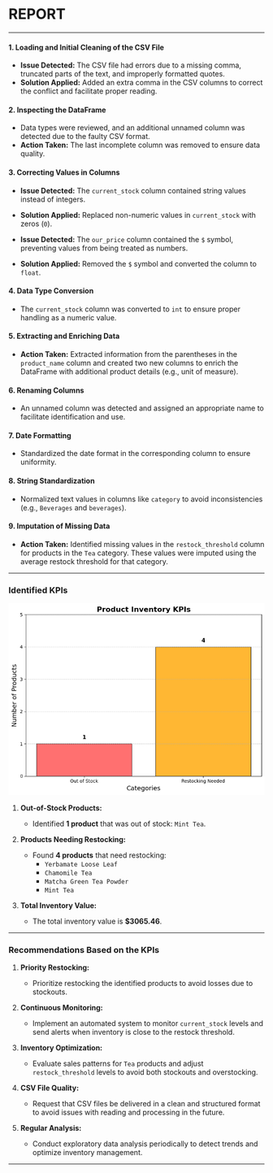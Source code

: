# REPORT
---

#### 1. **Loading and Initial Cleaning of the CSV File**
   - **Issue Detected:** The CSV file had errors due to a missing comma, truncated parts of the text, and improperly formatted quotes.
   - **Solution Applied:** Added an extra comma in the CSV columns to correct the conflict and facilitate proper reading.

#### 2. **Inspecting the DataFrame**
   - Data types were reviewed, and an additional unnamed column was detected due to the faulty CSV format.
   - **Action Taken:** The last incomplete column was removed to ensure data quality.

#### 3. **Correcting Values in Columns**
   - **Issue Detected:** The `current_stock` column contained string values instead of integers.
   - **Solution Applied:** Replaced non-numeric values in `current_stock` with zeros (`0`).

   - **Issue Detected:** The `our_price` column contained the `$` symbol, preventing values from being treated as numbers.
   - **Solution Applied:** Removed the `$` symbol and converted the column to `float`.

#### 4. **Data Type Conversion**
   - The `current_stock` column was converted to `int` to ensure proper handling as a numeric value.

#### 5. **Extracting and Enriching Data**
   - **Action Taken:** Extracted information from the parentheses in the `product_name` column and created two new columns to enrich the DataFrame with additional product details (e.g., unit of measure).

#### 6. **Renaming Columns**
   - An unnamed column was detected and assigned an appropriate name to facilitate identification and use.

#### 7. **Date Formatting**
   - Standardized the date format in the corresponding column to ensure uniformity.

#### 8. **String Standardization**
   - Normalized text values in columns like `category` to avoid inconsistencies (e.g., `Beverages` and `beverages`).

#### 9. **Imputation of Missing Data**
   - **Action Taken:** Identified missing values in the `restock_threshold` column for products in the `Tea` category. These values were imputed using the average restock threshold for that category.

---

### **Identified KPIs**

![](./img/001_KPI.png)

1. **Out-of-Stock Products:**
   - Identified **1 product** that was out of stock: `Mint Tea`.

2. **Products Needing Restocking:**
   - Found **4 products** that need restocking:
     - `Yerbamate Loose Leaf`
     - `Chamomile Tea`
     - `Matcha Green Tea Powder`
     - `Mint Tea`

3. **Total Inventory Value:**
   - The total inventory value is **$3065.46**.

---

### **Recommendations Based on the KPIs**

1. **Priority Restocking:**
   - Prioritize restocking the identified products to avoid losses due to stockouts.

2. **Continuous Monitoring:**
   - Implement an automated system to monitor `current_stock` levels and send alerts when inventory is close to the restock threshold.

3. **Inventory Optimization:**
   - Evaluate sales patterns for `Tea` products and adjust `restock_threshold` levels to avoid both stockouts and overstocking.

4. **CSV File Quality:**
   - Request that CSV files be delivered in a clean and structured format to avoid issues with reading and processing in the future.

5. **Regular Analysis:**
   - Conduct exploratory data analysis periodically to detect trends and optimize inventory management.

---